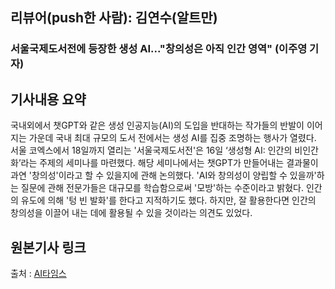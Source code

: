 
## 리뷰어(push한 사람): 김연수(알트만)

### 서울국제도서전에 등장한 생성 AI..."창의성은 아직 인간 영역" (이주영 기자)



## 기사내용 요약
국내외에서 챗GPT와 같은 생성 인공지능(AI)의 도입을 반대하는 작가들의 반발이 이어지는 가운데 국내 최대 규모의 도서 전에서는 생성 AI를 집중 조명하는 행사가 열렸다.
서울 코엑스에서 18일까지 열리는 '서울국제도서전'은 16일 ‘생성형 AI: 인간의 비인간화’라는 주제의 세미나를 마련했다.
해당 세미나에서는 챗GPT가 만들어내는 결과물이 과연 '창의성'이라고 할 수 있을지에 관해 논의했다. 'AI와 창의성이 양립할 수 있을까'하는 질문에 관해 전문가들은 대규모를 학습함으로써 '모방'하는 수준이라고 밝혔다. 인간의 유도에 의해 '텅 빈 발화'를 한다고 지적하기도 했다. 하지만, 잘 활용한다면 인간의 창의성을 이끌어 내는 데에 활용될 수 있을 것이라는 의견도 있었다.



## 원본기사 링크
출처 : [AI타임스](https://www.aitimes.com/news/articleView.html?idxno=151787)
